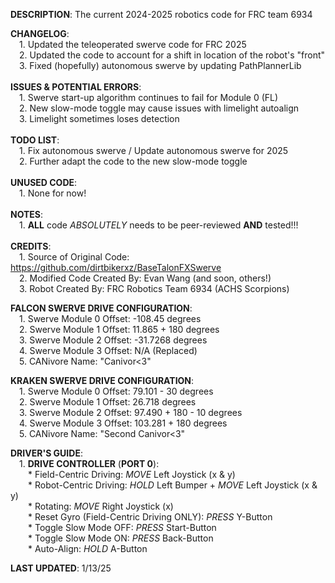 **DESCRIPTION**: The current 2024-2025 robotics code for FRC team 6934  <br>   

**CHANGELOG**:  <br> 
&ensp;&ensp;1. Updated the teleoperated swerve code for FRC 2025  <br> 
&ensp;&ensp;2. Updated the code to account for a shift in location of the robot's "front"  <br> 
&ensp;&ensp;3. Fixed (hopefully) autonomous swerve by updating PathPlannerLib  <br>   
**ISSUES & POTENTIAL ERRORS**:  <br> 
&ensp;&ensp;1. Swerve start-up algorithm continues to fail for Module 0 (FL)  <br> 
&ensp;&ensp;2. New slow-mode toggle may cause issues with limelight autoalign  <br> 
&ensp;&ensp;3. Limelight sometimes loses detection  <br>   
**TODO LIST**:  <br> 
&ensp;&ensp;1. Fix autonomous swerve / Update autonomous swerve for 2025  <br> 
&ensp;&ensp;2. Further adapt the code to the new slow-mode toggle  <br>   
**UNUSED CODE**:  <br> 
&ensp;&ensp;1. None for now!  <br>   
**NOTES**:  <br> 
&ensp;&ensp;1. **ALL** code *ABSOLUTELY* needs to be peer-reviewed **AND** tested!!!  <br>   
**CREDITS**:  <br> 
&ensp;&ensp;1. Source of Original Code: https://github.com/dirtbikerxz/BaseTalonFXSwerve  <br> 
&ensp;&ensp;2. Modified Code Created By: Evan Wang (and soon, others!)  <br> 
&ensp;&ensp;3. Robot Created By: FRC Robotics Team 6934 (ACHS Scorpions)  <br>  

**FALCON SWERVE DRIVE CONFIGURATION**:  <br> 
&ensp;&ensp;1. Swerve Module 0 Offset: -108.45 degrees  <br> 
&ensp;&ensp;2. Swerve Module 1 Offset: 11.865 + 180 degrees  <br> 
&ensp;&ensp;3. Swerve Module 2 Offset: -31.7268 degrees  <br> 
&ensp;&ensp;4. Swerve Module 3 Offset: N/A (Replaced)  <br> 
&ensp;&ensp;5. CANivore Name: "Canivor<3"  <br>  

**KRAKEN SWERVE DRIVE CONFIGURATION**:  <br> 
&ensp;&ensp;1. Swerve Module 0 Offset: 79.101 - 30 degrees  <br> 
&ensp;&ensp;2. Swerve Module 1 Offset: 26.718 degrees  <br> 
&ensp;&ensp;3. Swerve Module 2 Offset: 97.490 + 180 - 10 degrees  <br> 
&ensp;&ensp;4. Swerve Module 3 Offset: 103.281 + 180 degrees  <br> 
&ensp;&ensp;5. CANivore Name: "Second Canivor<3"  <br>  

**DRIVER'S GUIDE**:  <br> 
&ensp;&ensp;1. **DRIVE CONTROLLER** (**PORT 0**):  <br> 
&ensp;&ensp;&ensp;&ensp;* Field-Centric Driving: *MOVE* Left Joystick (x & y)  <br> 
&ensp;&ensp;&ensp;&ensp;* Robot-Centric Driving: *HOLD* Left Bumper + *MOVE* Left Joystick (x & y)  <br> 
&ensp;&ensp;&ensp;&ensp;* Rotating: *MOVE* Right Joystick (x)  <br> 
&ensp;&ensp;&ensp;&ensp;* Reset Gyro (Field-Centric Driving ONLY): *PRESS* Y-Button  <br> 
&ensp;&ensp;&ensp;&ensp;* Toggle Slow Mode OFF: *PRESS* Start-Button  <br> 
&ensp;&ensp;&ensp;&ensp;* Toggle Slow Mode ON: *PRESS* Back-Button  <br> 
&ensp;&ensp;&ensp;&ensp;* Auto-Align: *HOLD* A-Button  <br>   

**LAST UPDATED**: 1/13/25